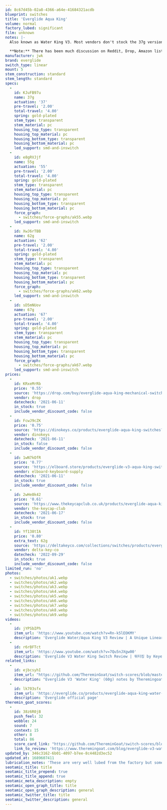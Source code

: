 ```yaml
---
id: 8c67d45b-02a8-4366-a64e-41684321acdb
blueprint: switches
title: 'Everglide Aqua King'
volume: normal
factory_lubed: significant
film: unknown
notes: |-
  Also known as Water King V3. Most vendors don't stock the 37g version due to sticky stem/return issues (some switches in these batches have issues with the stem coming back up).

  **Note:** There has been much discussion on Reddit, Drop, Amazon listing etc. regarding these switches having a lower actuation force than advertised. While consistent with [Everglide's own website](https://everglide.co/products/everglide-aqua-king-water-king-switches-v3?variant=42887000326356) the force graphs show that the figures are bottom-out forces not actuation force. For example the 55g variant appears to be [independently checked](https://github.com/bluepylons/Open-Switch-Curve-Meter/blob/main/Force%20curve%20measurements/Everglide-Aqua-King-55g.png) and shows an actuation point around 40-45gf.
manufacturer: jwk
brand: everglide
switch_type: linear
mount: 5
stem_construction: standard
stem_length: standard
specs:
  -
    id: KJuFB97u
    name: 37g
    actuation: '37'
    pre-travel: '2.00'
    total-travel: '4.00'
    spring: gold-plated
    stem_type: transparent
    stem_material: pc
    housing_top_type: transparent
    housing_top_material: pc
    housing_bottom_type: transparent
    housing_bottom_material: pc
    led_support: smd-and-inswitch
  -
    id: e8gRVJjf
    name: 55g
    actuation: '55'
    pre-travel: '2.00'
    total-travel: '4.00'
    spring: gold-plated
    stem_type: transparent
    stem_material: pc
    housing_top_type: transparent
    housing_top_material: pc
    housing_bottom_type: transparent
    housing_bottom_material: pc
    force_graph:
      - switches/force-graphs/ak55.webp
    led_support: smd-and-inswitch
  -
    id: XwJ6rTBB
    name: 62g
    actuation: '62'
    pre-travel: '2.00'
    total-travel: '4.00'
    spring: gold-plated
    stem_type: transparent
    stem_material: pc
    housing_top_type: transparent
    housing_top_material: pc
    housing_bottom_type: transparent
    housing_bottom_material: pc
    force_graph:
      - switches/force-graphs/ak62.webp
    led_support: smd-and-inswitch
  -
    id: sD5mNUov
    name: 67g
    actuation: '67'
    pre-travel: '2.00'
    total-travel: '4.00'
    spring: gold-plated
    stem_type: transparent
    stem_material: pc
    housing_top_type: transparent
    housing_top_material: pc
    housing_bottom_type: transparent
    housing_bottom_material: pc
    force_graph:
      - switches/force-graphs/ak67.webp
    led_support: smd-and-inswitch
prices:
  -
    id: KRxeMrRb
    price: '0.55'
    source: 'https://drop.com/buy/everglide-aqua-king-mechanical-switches#overview'
    vendor: drop
    datecheck: '2021-06-11'
    in_stock: true
    include_vendor_discount_code: false
  -
    id: FcwJ9cZK
    price: '0.75'
    source: 'https://dinokeys.co/products/everglide-aqua-king-switches?utm_source=thocstock&utm_medium=product_page&variant=39881665740953'
    vendor: dinokeys
    datecheck: '2021-06-11'
    in_stock: false
    include_vendor_discount_code: false
  -
    id: 1wN7kOfR
    price: '0.77'
    source: 'https://elboard.store/products/everglide-v3-aqua-king-switches'
    vendor: elboard-keyboard-supply
    datecheck: '2021-06-11'
    in_stock: true
    include_vendor_discount_code: false
  -
    id: 2wHe8k42
    price: '0.61'
    source: 'https://www.thekeycapclub.co.uk/products/everglide-aqua-king-linear-switches'
    vendor: the-keycap-club
    datecheck: '2021-06-17'
    in_stock: true
    include_vendor_discount_code: false
  -
    id: Yf138tIA
    price: '0.80'
    extra_text: 62g
    source: 'https://deltakeyco.com/collections/switches/products/everglide-aqua-king-62g'
    vendor: delta-key-co
    datecheck: '2022-09-29'
    in_stock: true
    include_vendor_discount_code: false
limited_run: 'no'
photos:
  - switches/photos/ak1.webp
  - switches/photos/ak2.webp
  - switches/photos/ak3.webp
  - switches/photos/ak4.webp
  - switches/photos/ak5.webp
  - switches/photos/ak6.webp
  - switches/photos/ak7.webp
  - switches/photos/ak8.webp
  - switches/photos/ak9.webp
videos:
  -
    id: jYPSbIPh
    item_url: 'https://www.youtube.com/watch?v=Rn-k5lEOKMY'
    description: 'Everglide Water/Aqua King V3 Review | A Unique Linear Experience by Shoobs'
  -
    id: r6rBFTct
    item_url: 'https://www.youtube.com/watch?v=7Qu5nJXgw00'
    description: 'Everglide V3 Water King Switch Review | 워터킹 by Keyeah'
related_links:
  -
    id: ejbcsyhI
    item_url: "https://github.com/ThereminGoat/switch-scores/blob/master/Everglide%20V3%20'Water%20King'%20(60g).pdf"
    description: "Everglide V3 'Water King' (60g) notes by Theremingoat"
  -
    id: lk703sfx
    item_url: 'https://everglide.co/products/everglide-aqua-king-water-king-switches-v3?variant=42887000326356'
    description: 'Everglide official page'
theremin_goat_scores:
  -
    id: 38z6R0jB
    push_feel: 32
    wobble: 24
    sound: 7
    context: 15
    other: 8
    total: 86
    score_card_link: "https://github.com/ThereminGoat/switch-scores/blob/master/Everglide%20V3%20'Water%20King'%20(60g).pdf"
    link_to_review: 'https://www.theremingoat.com/blog/everglide-v3-water-king-switch-review'
updated_by: 346c3162-6b01-4097-b7ee-8c4482d3ec52
updated_at: 1689607411
lubrication_notes: 'These are very well lubed from the factory but some people have found the odd switch in a batch to be overlubed with return issues - especially the 37g variant.'
seotamic_title: title
seotamic_title_prepend: true
seotamic_title_append: true
seotamic_meta_description: empty
seotamic_open_graph_title: title
seotamic_open_graph_description: general
seotamic_twitter_title: title
seotamic_twitter_description: general
---
```

